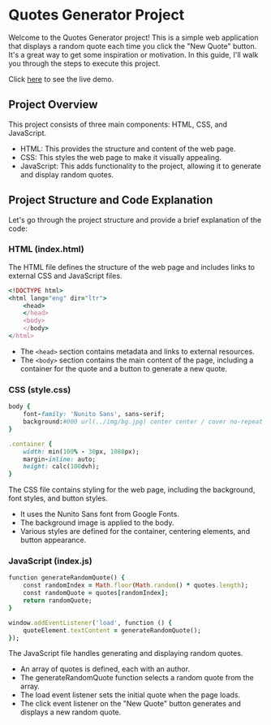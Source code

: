 # Quotes Generator Project

Welcome to the Quotes Generator project! This is a simple web application that displays a random quote each time you click the "New Quote" button. It's a great way to get some inspiration or motivation. In this guide, I'll walk you through the steps to execute this project.

Click [here](https://yuvrxjsr.github.io/quotes-generator/) to see the live demo.

## Project Overview
This project consists of three main components: HTML, CSS, and JavaScript.

- HTML: This provides the structure and content of the web page.
- CSS: This styles the web page to make it visually appealing.
- JavaScript: This adds functionality to the project, allowing it to generate and display random quotes.

## Project Structure and Code Explanation
Let's go through the project structure and provide a brief explanation of the code:

### HTML (index.html)
The HTML file defines the structure of the web page and includes links to external CSS and JavaScript files.

```ruby
<!DOCTYPE html>
<html lang="eng" dir="ltr">
    <head>
    </head>
    <body>
    </body>
</html>
```

- The `<head>` section contains metadata and links to external resources.
- The `<body>` section contains the main content of the page, including a container for the quote and a button to generate a new quote.
### CSS (style.css)

```ruby
body {
    font-family: 'Nunito Sans', sans-serif;
    background:#000 url(../img/bg.jpg) center center / cover no-repeat fixed;
}

.container {
    width: min(100% - 30px, 1080px);
    margin-inline: auto;
    height: calc(100dvh);
}
```

The CSS file contains styling for the web page, including the background, font styles, and button styles.

- It uses the Nunito Sans font from Google Fonts.
- The background image is applied to the body.
- Various styles are defined for the container, centering elements, and button appearance.
### JavaScript (index.js)

```ruby
function generateRandomQuote() {
    const randomIndex = Math.floor(Math.random() * quotes.length);
    const randomQuote = quotes[randomIndex];
    return randomQuote;
}

window.addEventListener('load', function () {
    quoteElement.textContent = generateRandomQuote();
});
```

The JavaScript file handles generating and displaying random quotes.

- An array of quotes is defined, each with an author.
- The generateRandomQuote function selects a random quote from the array.
- The load event listener sets the initial quote when the page loads.
- The click event listener on the "New Quote" button generates and displays a new random quote.
